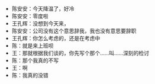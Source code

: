 ﻿- 陈安安：今天降温了，好冷
- 陈安安：零度啦
- 王孔辉：没想到今天来，
- 陈安安：公司没有这个意思辞我，我也没有意思要辞职
- 王孔辉：你怎么考虑的，还是在考虑中
- 陈：就是来上班呗
- 王：那就根据我们谈的，你先写个那个……叫……深刻的检讨
- 陈：那个我真的不写
- 王：啊
- 陈：我真的没错




